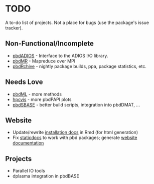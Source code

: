 # TODO

A to-do list of projects.  Not a place for bugs (use the package's issue tracker).


## Non-Functional/Incomplete
* [pbdADIOS](https://github.com/go-ski/pbdADIOS) - Interface to the ADIOS I/O library.
* [pbdMR](https://github.com/wrathematics/pbdMR) - Mapreduce over MPI
* [pbdRchive](https://github.com/RBigData/pbdRchive) - nightly package builds, ppa, package statistics, etc.

## Needs Love
* [pbdML](https://github.com/RBigData/pbdML) - more methods
* [hpcvis](https://github.com/RBigData/hpcvis) - more pbdPAPI plots
* [pbdSBASE](https://github.com/wrathematics/pbdSBASE) - better build scripts, integration into pbdDMAT, ...


## Website
* Update/rewrite [installation docs](https://github.com/RBigData/installation-instructions) in Rmd (for html generation)
* Fix [staticdocs](https://github.com/hadley/staticdocs) to work with pbd packages; generate [website documentation](https://github.com/RBigData/RBigData.github.io/tree/master/documentation)


## Projects
* Parallel IO tools
* dplasma integration in pbdBASE

